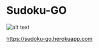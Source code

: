 # Sudoku-GO
![alt text](https://sudoku-go.herokuapp.com/static/images/SO_DO_KUGO_FUJI.png)

https://sudoku-go.herokuapp.com
